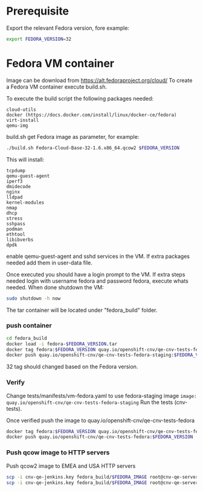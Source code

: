 # Prerequisite
Export the relevant Fedora version, fore example:
```bash
export FEDORA_VERSION=32
```

# Fedora VM container

Image can be download from https://alt.fedoraproject.org/cloud/
To create a Fedora VM container execute build.sh.

To execute the build script the following packages needed:

    cloud-utils
    docker (https://docs.docker.com/install/linux/docker-ce/fedora)
    virt-install
    qemu-img

build.sh get Fedora image as parameter, for example:
```bash
./build.sh Fedora-Cloud-Base-32-1.6.x86_64.qcow2 $FEDORA_VERSION
```

This will install:

    tcpdump
    qemu-guest-agent
    iperf3
    dmidecode
    nginx
    lldpad
    kernel-modules
    nmap
    dhcp
    stress
    sshpass
    podman
    ethtool
    libibverbs
    dpdk

enable qemu-guest-agent and sshd services in the VM.
If extra packages needed add them in user-data file.

Once executed you should have a login prompt to the VM.
If extra steps needed login with username fedora and password fedora, execute whats needed.
When done shutdown the VM:
```bash
sudo shutdown -h now
```

The tar container will be located under "fedora_build" folder.


### push container
```bash
cd fedora_build
docker load -i fedora-$FEDORA_VERSION.tar
docker tag fedora:$FEDORA_VERSION quay.io/openshift-cnv/qe-cnv-tests-fedora-staging:$FEDORA_VERSION
docker push quay.io/openshift-cnv/qe-cnv-tests-fedora-staging:$FEDORA_VERSION
```

32 tag should changed based on the Fedora version.

### Verify
Change tests/manifests/vm-fedora.yaml to use fedora-staging image
`image: quay.io/openshift-cnv/qe-cnv-tests-fedora-staging`
Run the tests (cnv-tests).

Once verified push the image to quay.io/openshift-cnv/qe-cnv-tests-fedora
```bash
docker tag fedora:$FEDORA_VERSION quay.io/openshift-cnv/qe-cnv-tests-fedora:$FEDORA_VERSION
docker push quay.io/openshift-cnv/qe-cnv-tests-fedora:$FEDORA_VERSION
```

### Push qcow image to HTTP servers
Push qcow2 image to EMEA and USA HTTP servers
```bash
scp -i cnv-qe-jenkins.key fedora_build/$FEDORA_IMAGE root@cnv-qe-server.scl.lab.tlv.redhat.com:/var/www/files/cnv-tests/fedora-images/
scp -i cnv-qe-jenkins.key fedora_build/$FEDORA_IMAGE root@cnv-qe-server.rhevdev.lab.eng.rdu2.redhat.com:/var/www/files/cnv-tests/fedora-images/
```
